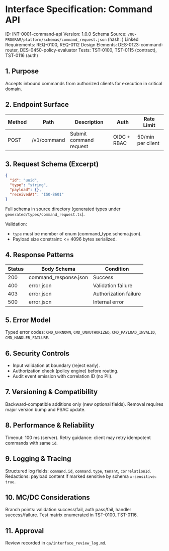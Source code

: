 # Interface Specification: Command API
ID: INT-0001-command-api
Version: 1.0.0
Schema Source: `/00-PROGRAM/platform/schemas/command_request.json` (hash: <hash>)
Linked Requirements: REQ-0100, REQ-0112
Design Elements: DES-0123-command-router, DES-0450-policy-evaluator
Tests: TST-0100, TST-0115 (contract), TST-0116 (auth)

## 1. Purpose
Accepts inbound commands from authorized clients for execution in critical domain.

## 2. Endpoint Surface
| Method | Path | Description | Auth | Rate Limit |
|--------|------|-------------|------|-----------|
| POST | /v1/command | Submit command request | OIDC + RBAC | 50/min per client |

## 3. Request Schema (Excerpt)
```json
{
  "id": "uuid",
  "type": "string",
  "payload": {},
  "receivedAt": "ISO-8601"
}
```
Full schema in source directory (generated types under `generated/types/command_request.ts`).

Validation:
- `type` must be member of enum (command_type.schema.json).
- Payload size constraint: <= 4096 bytes serialized.

## 4. Response Patterns
| Status | Body Schema | Condition |
|--------|-------------|-----------|
| 200 | command_response.json | Success |
| 400 | error.json | Validation failure |
| 403 | error.json | Authorization failure |
| 500 | error.json | Internal error |

## 5. Error Model
Typed error codes: `CMD_UNKNOWN`, `CMD_UNAUTHORIZED`, `CMD_PAYLOAD_INVALID`, `CMD_HANDLER_FAILURE`.

## 6. Security Controls
- Input validation at boundary (reject early).
- Authorization check (policy engine) before routing.
- Audit event emission with correlation ID (no PII).

## 7. Versioning & Compatibility
Backward-compatible additions only (new optional fields). Removal requires major version bump and PSAC update.

## 8. Performance & Reliability
Timeout: 100 ms (server). Retry guidance: client may retry idempotent commands with same `id`.

## 9. Logging & Tracing
Structured log fields: `command.id`, `command.type`, `tenant`, `correlationId`.
Redactions: payload content if marked sensitive by schema `x-sensitive: true`.

## 10. MC/DC Considerations
Branch points: validation success/fail, auth pass/fail, handler success/failure.
Test matrix enumerated in TST-0100..TST-0116.

## 11. Approval
Review recorded in `qa/interface_review_log.md`.
